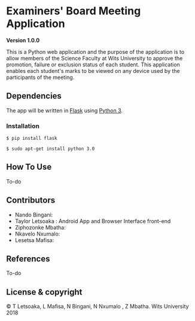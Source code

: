 # Examiners' Board Meeting Application

**Version 1.0.0**

This is a Python web application and the purpose of the application is to allow members of the Science Faculty at Wits University to approve the promotion, failure or exclusion status of each student. This application enables each student's marks to be viewed on any device used by the participants of the meeting.  

## Dependencies

The app will be written in [Flask](http://flask.pocoo.org/ "Flask") using [Python 3](https://www.python.org/download/releases/3.0/). 

### Installation

```
$ pip install flask
```

```
$ sudo apt-get install python 3.0
```
## How To Use

To-do

## Contributors
- Nando Bingani: 
- Taylor Letsoaka : Android App and Browser Interface front-end
- Ziphozonke Mbatha:
- Nkavelo Nxumalo:
- Lesetsa Mafisa:

## References
To-do
## License & copyright
© T Letsoaka, L Mafisa, N Bingani, N Nxumalo , Z Mbatha. Wits University 2018 
